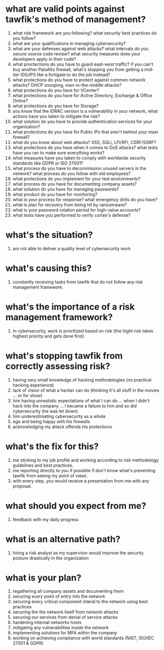 # what are valid points against tawfik's method of management?
1. what risk framework are you following? what security best practices do you follow?
2. what are your qualifications in managing cybersecurity?
3. what are your defenses against web attacks? what intervals do you secure source code review? what security measures does your developers apply in their code?
4. what proctections do you have to guard east-west traffic? if you can't buy another PaloAlto firewall, what's stopping you from getting a mid-tier IDS/IPS like a fortigate to do the job instead?
5. what protections do you have to protect against common network attacks? DHCP snooping, man-in-the-middle attacks?
6. what protections do you have for VCenter?
7. what protections do you have for Active Directory, Exchange & Office Online?
8. what protections do you have for Storage?
9. you know that the IDRAC version is a vulnerability in your network, what actions have you taken to mitigate the risk?
10. what solution do you have to provide authentication services for your organization?
11. what protections do you have for Public IPs that aren't behind your main firewall?
12. what do you know about web attacks? XSS, SQLi, LFI/RFI, CSRF/SSRF?
13. what protections do you have when it comes to DoS attacks? what tests have you ran to make sure everything works?
14. what measures have you taken to comply with worldwide security standards like GDPR or ISO 27001?
15. what process do you have to decommission unused servers in the network? what process do you follow with old employees?
16. what protections do you implement for your test environments?
17. what process do you have for documenting company assets?
18. what solution do you have for managing passwords?
19. what product do you have for monitoring?
20. what is your process for response? what emergency drills do you have?
21. what is plan for recovery from being hit by ransomware?
22. what is your password rotation period for high-value accounts?
23. what tests have you performed to verify cortex's defense?

# what's the situation?
1. am not able to deliver a quality level of cybersecurity work

# what's causing this?
1. constantly receiving tasks from tawfik that do not follow any risk management framework.

# what's the importance of a risk management framework?
1. In cybersecurity, work is prioritized based on risk (the hight risk takes highest priority and gets done first)

# what's stopping tawfik from correctly assessing risk?
1. having very small knowledge of hacking methodologies (no practical hacking experience)
2. lack of vision of what a hacker can do (thinking it's all stuff in the movies ... or for show)
3. him having unrealistic expectations of what I can do ... when I didn't hack into the company ... I became a failure to him and so did cybersecurity (he was let down)
4. him underestimating cybersecurity as a whole
5. ego and being happy with his firewalls
6. acknowledging my attack offends his protections

# what's the fix for this?
1. me sticking to my job profile and working according to risk methodology guidelines and best practices.
2. me reporting directly to you if possible (I don't know what's preventing tawfik from seeing my point of view).
3. with every step, you would receive a presentation from me with any proposal.

# what should you expect from me?
1. feedback with my daily progress

# what is an alternative path?
1. hiring a risk analyst as my supervisor would improve the security posture drastically in the organization

# what is your plan?
1. regathering all company assets and documenting them
2. securing every point of entry into the network
3. securing every critical component interal to the network using best practices
4. securing the the network itself from network attacks
5. securing our services from denial of service attacks
6. hardening internal networks hosts
7. mitigating any vulnerabilities inside the network
8. implementing solutions for MFA within the company
9. working on achieving compliance with world standards (NIST, ISO/IEC 27001 & GDPR)